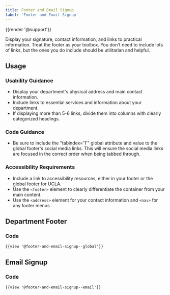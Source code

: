 ```yaml
---
title: Footer and Email Signup
label: 'Footer and Email Signup'
---
```

{{render '@support'}}

Display your signature, contact information, and links to practical information. Treat the footer as your toolbox. You don't need to include lots of links, but the ones you do include should be utilitarian and helpful.

## **Usage**

### **Usability Guidance**

* Display your department's physical address and main contact information.
* Include links to essential services and information about your department.
* If displaying more than 5-6 links, divide them into columns with clearly categorized headings.

### **Code Guidance**

* Be sure to include the "tabindex='1'" global attribute and value to the global footer's social media links. This will ensure the social media links are focused in the correct order when being tabbed through.

### **Accessibility Requirements**

* Include a link to accessibility resources, either in your footer or the global footer for UCLA.
* Use the `<footer>` element to clearly differentiate the container from your main content.
* Use the `<address>` element for your contact information and `<nav>` for any footer menus.

## **Department Footer**

### **Code**

```
{{view '@footer-and-email-signup--global'}}
```

## **Email Signup**

### **Code**

```
{{view '@footer-and-email-signup--email'}}
```
